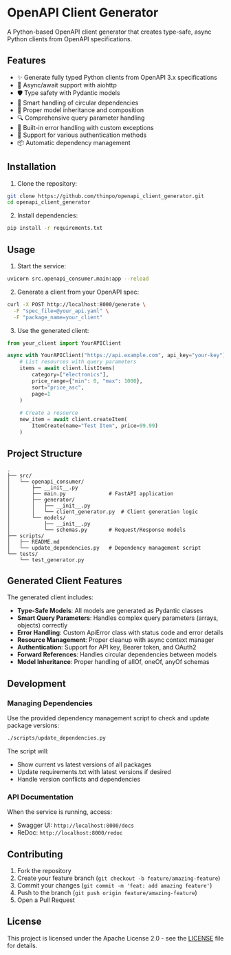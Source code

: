 # OpenAPI Client Generator

A Python-based OpenAPI client generator that creates type-safe, async Python clients from OpenAPI specifications.

## Features

- ✨ Generate fully typed Python clients from OpenAPI 3.x specifications
- 🔄 Async/await support with aiohttp
- 🛡️ Type safety with Pydantic models
- 🧩 Smart handling of circular dependencies
- 📝 Proper model inheritance and composition
- 🔍 Comprehensive query parameter handling
- 🚨 Built-in error handling with custom exceptions
- 🔐 Support for various authentication methods
- 📦 Automatic dependency management

## Installation

1. Clone the repository:
```bash
git clone https://github.com/thinpo/openapi_client_generator.git
cd openapi_client_generator
```

2. Install dependencies:
```bash
pip install -r requirements.txt
```

## Usage

1. Start the service:
```bash
uvicorn src.openapi_consumer.main:app --reload
```

2. Generate a client from your OpenAPI spec:
```bash
curl -X POST http://localhost:8000/generate \
  -F "spec_file=@your_api.yaml" \
  -F "package_name=your_client"
```

3. Use the generated client:
```python
from your_client import YourAPIClient

async with YourAPIClient("https://api.example.com", api_key="your-key") as client:
    # List resources with query parameters
    items = await client.listItems(
        category=["electronics"],
        price_range={"min": 0, "max": 1000},
        sort="price_asc",
        page=1
    )
    
    # Create a resource
    new_item = await client.createItem(
        ItemCreate(name="Test Item", price=99.99)
    )
```

## Project Structure

```
.
├── src/
│   └── openapi_consumer/
│       ├── __init__.py
│       ├── main.py              # FastAPI application
│       ├── generator/
│       │   ├── __init__.py
│       │   └── client_generator.py  # Client generation logic
│       └── models/
│           ├── __init__.py
│           └── schemas.py       # Request/Response models
├── scripts/
│   ├── README.md
│   └── update_dependencies.py   # Dependency management script
└── tests/
    └── test_generator.py
```

## Generated Client Features

The generated client includes:

- **Type-Safe Models**: All models are generated as Pydantic classes
- **Smart Query Parameters**: Handles complex query parameters (arrays, objects) correctly
- **Error Handling**: Custom ApiError class with status code and error details
- **Resource Management**: Proper cleanup with async context manager
- **Authentication**: Support for API key, Bearer token, and OAuth2
- **Forward References**: Handles circular dependencies between models
- **Model Inheritance**: Proper handling of allOf, oneOf, anyOf schemas

## Development

### Managing Dependencies

Use the provided dependency management script to check and update package versions:

```bash
./scripts/update_dependencies.py
```

The script will:
- Show current vs latest versions of all packages
- Update requirements.txt with latest versions if desired
- Handle version conflicts and dependencies

### API Documentation

When the service is running, access:
- Swagger UI: `http://localhost:8000/docs`
- ReDoc: `http://localhost:8000/redoc`

## Contributing

1. Fork the repository
2. Create your feature branch (`git checkout -b feature/amazing-feature`)
3. Commit your changes (`git commit -m 'feat: add amazing feature'`)
4. Push to the branch (`git push origin feature/amazing-feature`)
5. Open a Pull Request

## License

This project is licensed under the Apache License 2.0 - see the [LICENSE](LICENSE) file for details.
